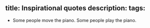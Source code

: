 title: Inspirational quotes
description:
tags:
---

- Some people move the piano. Some people play the piano.
